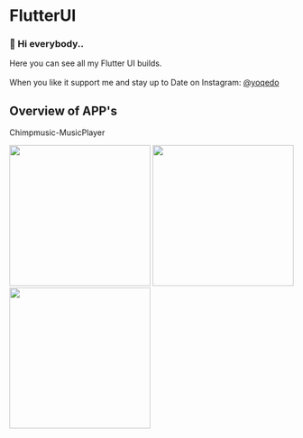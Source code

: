 # FlutterUI

### 👋 Hi everybody..

Here you can see all my Flutter UI builds.<br/>
<br/>
When you like it support me and stay up to Date on Instagram: [@yoqedo](https://www.instagram.com/yoqedo/)

## Overview of APP's

Chimpmusic-MusicPlayer

<img src="FlutterUI/Chimpmusic/assets/1.png" width="250"> <img src="Chimpmusic/assets/png2.png" width="250"> <img src="Chimpmusic/assets/png3.png" width="250"> 
